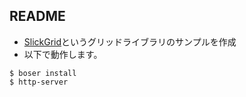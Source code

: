 ## README

* [SlickGrid](https://github.com/mleibman/SlickGrid)というグリッドライブラリのサンプルを作成
* 以下で動作します。

```terminal
$ boser install
$ http-server
```


